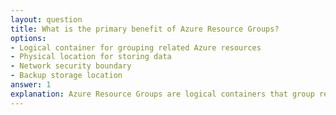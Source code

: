 ```yaml
---
layout: question
title: What is the primary benefit of Azure Resource Groups?
options:
- Logical container for grouping related Azure resources
- Physical location for storing data
- Network security boundary
- Backup storage location
answer: 1
explanation: Azure Resource Groups are logical containers that group related Azure resources together. They help organize resources, apply policies, manage permissions, and simplify deployment and management operations.
---
```

